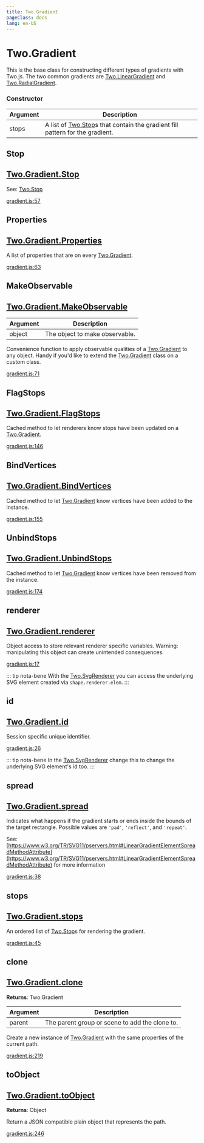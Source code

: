 ```yaml
---
title: Two.Gradient
pageClass: docs
lang: en-US
---
```


# Two.Gradient



This is the base class for constructing different types of gradients with Two.js. The two common gradients are [Two.LinearGradient](/docs/effects/linear-gradient/) and [Two.RadialGradient](/docs/effects/radial-gradient/).


<div class="meta">
  <custom-button text="Source" type="source" href="https://github.com/jonobr1/two.js/blob/main/src/effects/gradient.js" />
</div>



### Constructor


| Argument | Description |
| ---- | ----------- |
|  stops  | A list of [Two.Stop](/docs/effects/stop/)s that contain the gradient fill pattern for the gradient. |



<div class="static member ">

## Stop

<h2 class="longname" aria-hidden="true"><a href="#Stop"><span class="prefix">Two.Gradient.</span><span class="shortname">Stop</span></a></h2>

















<div class="see">

See: [Two.Stop](/docs/effects/stop/)

</div>



<div class="meta">

  <a class="lineno" target="_blank" rel="noopener noreferrer" href="https://github.com/jonobr1/two.js/blob/main/src/effects/gradient.js#L57">
    gradient.js:57
  </a>

</div>




</div>



<div class="static member ">

## Properties

<h2 class="longname" aria-hidden="true"><a href="#Properties"><span class="prefix">Two.Gradient.</span><span class="shortname">Properties</span></a></h2>










<div class="properties">

A list of properties that are on every [Two.Gradient](/docs/effects/gradient/).

</div>










<div class="meta">

  <a class="lineno" target="_blank" rel="noopener noreferrer" href="https://github.com/jonobr1/two.js/blob/main/src/effects/gradient.js#L63">
    gradient.js:63
  </a>

</div>




</div>



<div class="static function ">

## MakeObservable

<h2 class="longname" aria-hidden="true"><a href="#MakeObservable"><span class="prefix">Two.Gradient.</span><span class="shortname">MakeObservable</span></a></h2>












<div class="params">

| Argument | Description |
| ---- | ----------- |
|  object  | The object to make observable. |
</div>




<div class="description">

Convenience function to apply observable qualities of a [Two.Gradient](/docs/effects/gradient/) to any object. Handy if you'd like to extend the [Two.Gradient](/docs/effects/gradient/) class on a custom class.

</div>





<div class="meta">

  <a class="lineno" target="_blank" rel="noopener noreferrer" href="https://github.com/jonobr1/two.js/blob/main/src/effects/gradient.js#L71">
    gradient.js:71
  </a>

</div>




</div>



<div class="static function ">

## FlagStops

<h2 class="longname" aria-hidden="true"><a href="#FlagStops"><span class="prefix">Two.Gradient.</span><span class="shortname">FlagStops</span></a></h2>















<div class="description">

Cached method to let renderers know stops have been updated on a [Two.Gradient](/docs/effects/gradient/).

</div>





<div class="meta">

  <a class="lineno" target="_blank" rel="noopener noreferrer" href="https://github.com/jonobr1/two.js/blob/main/src/effects/gradient.js#L146">
    gradient.js:146
  </a>

</div>




</div>



<div class="static function ">

## BindVertices

<h2 class="longname" aria-hidden="true"><a href="#BindVertices"><span class="prefix">Two.Gradient.</span><span class="shortname">BindVertices</span></a></h2>















<div class="description">

Cached method to let [Two.Gradient](/docs/effects/gradient/) know vertices have been added to the instance.

</div>





<div class="meta">

  <a class="lineno" target="_blank" rel="noopener noreferrer" href="https://github.com/jonobr1/two.js/blob/main/src/effects/gradient.js#L155">
    gradient.js:155
  </a>

</div>




</div>



<div class="static function ">

## UnbindStops

<h2 class="longname" aria-hidden="true"><a href="#UnbindStops"><span class="prefix">Two.Gradient.</span><span class="shortname">UnbindStops</span></a></h2>















<div class="description">

Cached method to let [Two.Gradient](/docs/effects/gradient/) know vertices have been removed from the instance.

</div>





<div class="meta">

  <a class="lineno" target="_blank" rel="noopener noreferrer" href="https://github.com/jonobr1/two.js/blob/main/src/effects/gradient.js#L174">
    gradient.js:174
  </a>

</div>




</div>



<div class="instance member ">

## renderer

<h2 class="longname" aria-hidden="true"><a href="#renderer"><span class="prefix">Two.Gradient.</span><span class="shortname">renderer</span></a></h2>










<div class="properties">



</div>






<div class="description">

Object access to store relevant renderer specific variables. Warning: manipulating this object can create unintended consequences.

</div>





<div class="meta">

  <a class="lineno" target="_blank" rel="noopener noreferrer" href="https://github.com/jonobr1/two.js/blob/main/src/effects/gradient.js#L17">
    gradient.js:17
  </a>

</div>



<div class="tags">


::: tip nota-bene
With the [Two.SvgRenderer](/docs/two/) you can access the underlying SVG element created via `shape.renderer.elem`.
:::


</div>


</div>



<div class="instance member ">

## id

<h2 class="longname" aria-hidden="true"><a href="#id"><span class="prefix">Two.Gradient.</span><span class="shortname">id</span></a></h2>










<div class="properties">

Session specific unique identifier.

</div>










<div class="meta">

  <a class="lineno" target="_blank" rel="noopener noreferrer" href="https://github.com/jonobr1/two.js/blob/main/src/effects/gradient.js#L26">
    gradient.js:26
  </a>

</div>



<div class="tags">


::: tip nota-bene
In the [Two.SvgRenderer](/docs/two/) change this to change the underlying SVG element's id too.
:::


</div>


</div>



<div class="instance member ">

## spread

<h2 class="longname" aria-hidden="true"><a href="#spread"><span class="prefix">Two.Gradient.</span><span class="shortname">spread</span></a></h2>










<div class="properties">

Indicates what happens if the gradient starts or ends inside the bounds of the target rectangle. Possible values are `'pad'`, `'reflect'`, and `'repeat'`.

</div>








<div class="see">

See: [https://www.w3.org/TR/SVG11/pservers.html#LinearGradientElementSpreadMethodAttribute](https://www.w3.org/TR/SVG11/pservers.html#LinearGradientElementSpreadMethodAttribute) for more information

</div>



<div class="meta">

  <a class="lineno" target="_blank" rel="noopener noreferrer" href="https://github.com/jonobr1/two.js/blob/main/src/effects/gradient.js#L38">
    gradient.js:38
  </a>

</div>




</div>



<div class="instance member ">

## stops

<h2 class="longname" aria-hidden="true"><a href="#stops"><span class="prefix">Two.Gradient.</span><span class="shortname">stops</span></a></h2>










<div class="properties">

An ordered list of [Two.Stop](/docs/effects/stop/)s for rendering the gradient.

</div>










<div class="meta">

  <a class="lineno" target="_blank" rel="noopener noreferrer" href="https://github.com/jonobr1/two.js/blob/main/src/effects/gradient.js#L45">
    gradient.js:45
  </a>

</div>




</div>



<div class="instance function ">

## clone

<h2 class="longname" aria-hidden="true"><a href="#clone"><span class="prefix">Two.Gradient.</span><span class="shortname">clone</span></a></h2>




<div class="returns">

__Returns__: Two.Gradient



</div>









<div class="params">

| Argument | Description |
| ---- | ----------- |
|  parent  | The parent group or scene to add the clone to. |
</div>




<div class="description">

Create a new instance of [Two.Gradient](/docs/effects/gradient/) with the same properties of the current path.

</div>





<div class="meta">

  <a class="lineno" target="_blank" rel="noopener noreferrer" href="https://github.com/jonobr1/two.js/blob/main/src/effects/gradient.js#L219">
    gradient.js:219
  </a>

</div>




</div>



<div class="instance function ">

## toObject

<h2 class="longname" aria-hidden="true"><a href="#toObject"><span class="prefix">Two.Gradient.</span><span class="shortname">toObject</span></a></h2>




<div class="returns">

__Returns__: Object



</div>












<div class="description">

Return a JSON compatible plain object that represents the path.

</div>





<div class="meta">

  <a class="lineno" target="_blank" rel="noopener noreferrer" href="https://github.com/jonobr1/two.js/blob/main/src/effects/gradient.js#L246">
    gradient.js:246
  </a>

</div>




</div>


